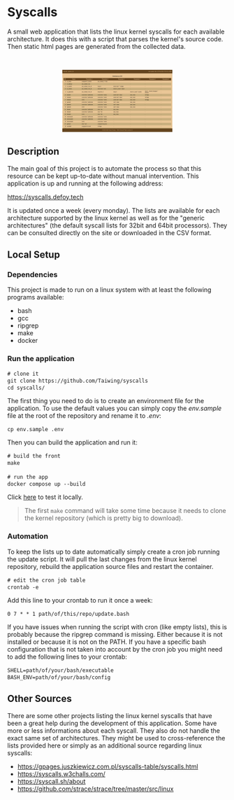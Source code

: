 # Syscalls

A small web application that lists the linux kernel syscalls for each available
architecture. It does this with a script that parses the kernel's source code.
Then static html pages are generated from the collected data.

<br />
<p align="center">
	<img src="https://github.com/Taiwing/syscalls/blob/master/resources/screenshot.png?raw=true" alt="Syscalls app screenshot" style="width: 50%;" />
</p>

## Description

The main goal of this project is to automate the process so that this resource
can be kept up-to-date without manual intervention. This application is up and
running at the following address:

https://syscalls.defoy.tech

It is updated once a week (every monday). The lists are available for each
architecture supported by the linux kernel as well as for the "generic
architectures" (the default syscall lists for 32bit and 64bit processors). They
can be consulted directly on the site or downloaded in the CSV format.

## Local Setup

### Dependencies

This project is made to run on a linux system with at least the following
programs available:

- bash
- gcc
- ripgrep
- make
- docker

### Run the application

```shell
# clone it
git clone https://github.com/Taiwing/syscalls
cd syscalls/
```

The first thing you need to do is to create an environment file for the
application. To use the default values you can simply copy the _env.sample_ file
at the root of the repository and rename it to _.env_:

```shell
cp env.sample .env
```

Then you can build the application and run it:

```shell
# build the front
make

# run the app
docker compose up --build
```

Click [here](http://localhost:8080) to test it locally.

> The first `make` command will take some time because it needs to clone the
> kernel repository (which is pretty big to download).

### Automation

To keep the lists up to date automatically simply create a cron job running the
update script. It will pull the last changes from the linux kernel repository,
rebuild the application source files and restart the container.

```shell
# edit the cron job table
crontab -e
```

Add this line to your crontab to run it once a week:

```cron
0 7 * * 1 path/of/this/repo/update.bash
```

If you have issues when running the script with cron (like empty lists), this is
probably because the ripgrep command is missing. Either because it is not
installed or because it is not on the PATH. If you have a specific bash
configuration that is not taken into account by the cron job you might need to
add the following lines to your crontab:

```shell
SHELL=path/of/your/bash/executable
BASH_ENV=path/of/your/bash/config
```

## Other Sources

There are some other projects listing the linux kernel syscalls that have been a
great help during the development of this application. Some have more or less
informations about each syscall. They also do not handle the exact same set of
architectures. They might be used to cross-reference the lists provided here or
simply as an additional source regarding linux syscalls:

- https://gpages.juszkiewicz.com.pl/syscalls-table/syscalls.html
- https://syscalls.w3challs.com/
- https://syscall.sh/about
- https://github.com/strace/strace/tree/master/src/linux
